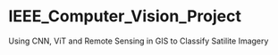 # IEEE_Computer_Vision_Project
Using CNN, ViT and Remote Sensing in GIS to Classify Satilite Imagery
